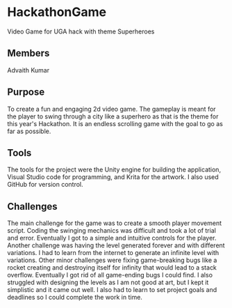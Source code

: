 # HackathonGame

Video Game for UGA hack with theme Superheroes

## Members

Advaith Kumar

## Purpose

To create a fun and engaging 2d video game. The gameplay is meant for the player to swing through a city like a superhero as that is the theme for this year's Hackathon. It is an endless scrolling game with the goal to go as far as possible.

## Tools

The tools for the project were the Unity engine for building the application, Visual Studio code for programming, and Krita for the artwork. I also used GitHub for version control.

## Challenges

The main challenge for the game was to create a smooth player movement script. Coding the swinging mechanics was difficult and took a lot of trial and error. Eventually I got to a simple and intuitive controls for the player. Another challenge was having the level generated forever and with different variations. I had to learn from the internet to generate an infinite level with variations. Other minor challenges were fixing game-breaking bugs like a rocket creating and destroying itself for infinity that would lead to a stack overflow. Eventually I got rid of all game-ending bugs I could find. I also struggled with designing the levels as I am not good at art, but I kept it simplistic and it came out well. I also had to learn to set project goals and deadlines so I could complete the work in time.
